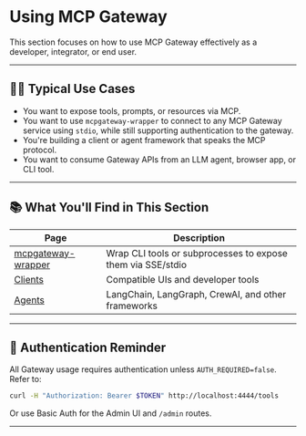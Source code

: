 # Using MCP Gateway

This section focuses on how to use MCP Gateway effectively as a developer, integrator, or end user.

---

## 👨‍💻 Typical Use Cases

- You want to expose tools, prompts, or resources via MCP.
- You want to use `mcpgateway-wrapper` to connect to any MCP Gateway service using `stdio`, while still supporting authentication to the gateway.
- You're building a client or agent framework that speaks the MCP protocol.
- You want to consume Gateway APIs from an LLM agent, browser app, or CLI tool.

---

## 📚 What You'll Find in This Section

| Page | Description |
|------|-------------|
| [mcpgateway-wrapper](mcpgateway-wrapper.md) | Wrap CLI tools or subprocesses to expose them via SSE/stdio |
| [Clients](clients/index.md) | Compatible UIs and developer tools |
| [Agents](agents/index.md) | LangChain, LangGraph, CrewAI, and other frameworks |

---

## 🔑 Authentication Reminder

All Gateway usage requires authentication unless `AUTH_REQUIRED=false`. Refer to:

```bash
curl -H "Authorization: Bearer $TOKEN" http://localhost:4444/tools
```

Or use Basic Auth for the Admin UI and `/admin` routes.

---
